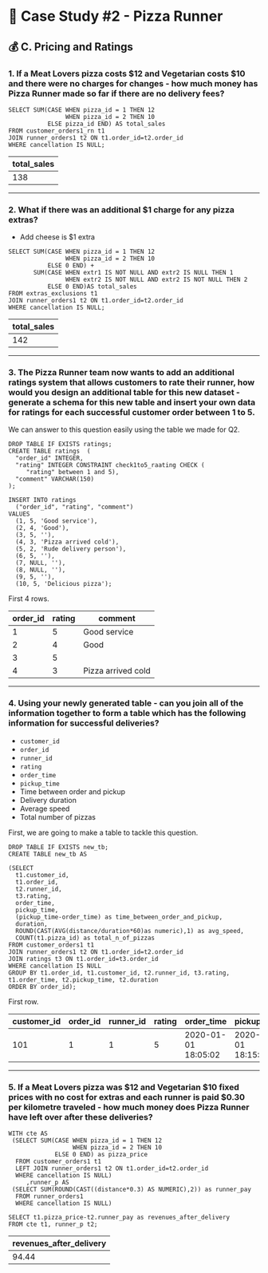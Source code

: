 # 🍕 Case Study #2 - Pizza Runner
## 💰 C. Pricing and Ratings
### 1. If a Meat Lovers pizza costs $12 and Vegetarian costs $10 and there were no charges for changes - how much money has Pizza Runner made so far if there are no delivery fees?

```TSQL
SELECT SUM(CASE WHEN pizza_id = 1 THEN 12
                WHEN pizza_id = 2 THEN 10
           ELSE pizza_id END) AS total_sales
FROM customer_orders1_rn t1
JOIN runner_orders1 t2 ON t1.order_id=t2.order_id
WHERE cancellation IS NULL;
```

| total_sales | 
|----------|
| 138        | 

---

### 2. What if there was an additional $1 charge for any pizza extras?

* Add cheese is $1 extra

```TSQL
SELECT SUM(CASE WHEN pizza_id = 1 THEN 12
                WHEN pizza_id = 2 THEN 10
           ELSE 0 END) +
       SUM(CASE WHEN extr1 IS NOT NULL AND extr2 IS NULL THEN 1
                WHEN extr2 IS NOT NULL AND extr2 IS NOT NULL THEN 2
           ELSE 0 END)AS total_sales
FROM extras_exclusions t1
JOIN runner_orders1 t2 ON t1.order_id=t2.order_id
WHERE cancellation IS NULL;
```

| total_sales | 
|----------|
| 142        | 

---

### 3. The Pizza Runner team now wants to add an additional ratings system that allows customers to rate their runner, how would you design an additional table for this new dataset - generate a schema for this new table and insert your own data for ratings for each successful customer order between 1 to 5.

We can answer to this question easily using the table we made for Q2.

```TSQL
DROP TABLE IF EXISTS ratings;
CREATE TABLE ratings  (
  "order_id" INTEGER,
  "rating" INTEGER CONSTRAINT check1to5_raating CHECK (
     "rating" between 1 and 5),
  "comment" VARCHAR(150)
);

INSERT INTO ratings 
  ("order_id", "rating", "comment")
VALUES
  (1, 5, 'Good service'),
  (2, 4, 'Good'),
  (3, 5, ''),
  (4, 3, 'Pizza arrived cold'),
  (5, 2, 'Rude delivery person'),
  (6, 5, ''),
  (7, NULL, ''),
  (8, NULL, ''),
  (9, 5, ''),
  (10, 5, 'Delicious pizza');
```

First 4 rows.

| order_id | rating | comment            |
|----------|--------|--------------------|
| 1        | 5      | Good service       |
| 2        | 4      | Good               |
| 3        | 5      |                    |
| 4        | 3      | Pizza arrived cold |

---

### 4. Using your newly generated table - can you join all of the information together to form a table which has the following information for successful deliveries?
* `customer_id`
* `order_id`
* `runner_id`
* `rating`
* `order_time`
* `pickup_time`
* Time between order and pickup
* Delivery duration
* Average speed
* Total number of pizzas

First, we are going to make a table to tackle this question. 

```TSQL
DROP TABLE IF EXISTS new_tb;
CREATE TABLE new_tb AS

(SELECT 
  t1.customer_id,
  t1.order_id,
  t2.runner_id,
  t3.rating,
  order_time,
  pickup_time,
  (pickup_time-order_time) as time_between_order_and_pickup,
  duration,
  ROUND(CAST(AVG(distance/duration*60)as numeric),1) as avg_speed,
  COUNT(t1.pizza_id) as total_n_of_pizzas
FROM customer_orders1 t1
JOIN runner_orders1 t2 ON t1.order_id=t2.order_id
JOIN ratings t3 ON t1.order_id=t3.order_id
WHERE cancellation IS NULL
GROUP BY t1.order_id, t1.customer_id, t2.runner_id, t3.rating, t1.order_time, t2.pickup_time, t2.duration
ORDER BY order_id);
```

First row.

| customer_id | order_id | runner_id | rating | order_time          | pickup_time         | time_between_order_and_pickup | duration | avg_speed | total_n_of_pizzas |
|-------------|----------|-----------|--------|---------------------|---------------------|-------------------------------|----------|-----------|-------------------|
| 101         | 1        | 1         | 5      | 2020-01-01 18:05:02 | 2020-01-01 18:15:34 | 00:10:32                      | 32       | 37.5      | 1                 |

---

### 5. If a Meat Lovers pizza was $12 and Vegetarian $10 fixed prices with no cost for extras and each runner is paid $0.30 per kilometre traveled - how much money does Pizza Runner have left over after these deliveries?

```TSQL
WITH cte AS 
 (SELECT SUM(CASE WHEN pizza_id = 1 THEN 12
                  WHEN pizza_id = 2 THEN 10
             ELSE 0 END) as pizza_price
  FROM customer_orders1 t1 
  LEFT JOIN runner_orders1 t2 ON t1.order_id=t2.order_id
  WHERE cancellation IS NULL)
     ,runner_p AS
 (SELECT SUM(ROUND(CAST((distance*0.3) AS NUMERIC),2)) as runner_pay
  FROM runner_orders1
  WHERE cancellation IS NULL)

SELECT t1.pizza_price-t2.runner_pay as revenues_after_delivery
FROM cte t1, runner_p t2;
```

| revenues_after_delivery | 
|----------|
| 94.44        | 
